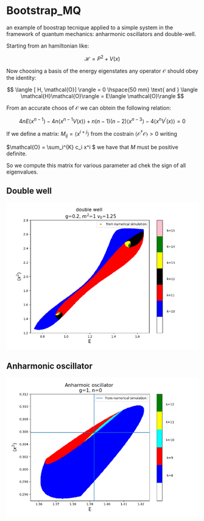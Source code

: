 # Bootstrap_MQ

an example of boostrap tecnique applied to a simple system in the framework of quantum mechanics: anharmonic oscillators and double-well.

Starting from an hamiltonian like:

$$
\mathcal{H} = P^2 + V(x)
$$

Now choosing a basis of the energy eigenstates any operator $\mathcal{O}$ should obey the identity:

$$
\langle [ H, \mathcal{O}] \rangle = 0 \hspace{50 mm} \text{ and } \langle \mathcal{H}\mathcal{O}\rangle = E\langle \mathcal{O}\rangle
$$

From an accurate choos of $\mathcal{O}$ we can obtein the following relation:

$$
4nE \langle x^{n - 1} \rangle - 4n \langle x^{n-1} V(x) \rangle + n(n-1)(n-2)\langle x^{n - 3} \rangle - 4\langle x^{n} V^{'}(x) \rangle = 0
$$



 If we define a matrix: $M_{ij} = \langle x^{i+j} \rangle$ from the costrain $\langle \mathcal{O}^{\dagger} \mathcal{O} \rangle > 0$ writing

 $\mathcal{O} = \sum_i^{K} c_i x^i $  we have that $M$ must be positive definite.

So we compute this matrix for various parameter ad chek the sign of all eigenvalues. 

## Double well

![](dw.png)

## Anharmonic oscillator

![](ao.png)
